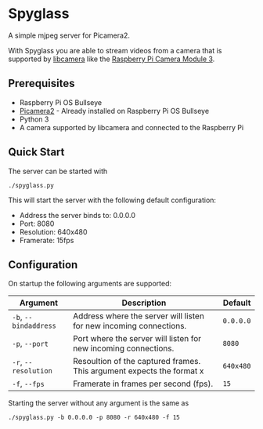 # Spyglass

A simple mjpeg server for Picamera2.

With Spyglass you are able to stream videos from a camera that is supported by [libcamera](http://libcamera.org) like
the [Raspberry Pi Camera Module 3](https://www.raspberrypi.com/products/camera-module-3/).

## Prerequisites

* Raspberry Pi OS Bullseye
* [Picamera2](https://github.com/raspberrypi/picamera2) - Already installed on Raspberry Pi OS Bullseye
* Python 3
* A camera supported by libcamera and connected to the Raspberry Pi

## Quick Start

The server can be started with
```shell
./spyglass.py
```

This will start the server with the following default configuration:
* Address the server binds to: 0.0.0.0
* Port: 8080
* Resolution: 640x480
* Framerate: 15fps

## Configuration

On startup the following arguments are supported:

| Argument              | Description                                                                          | Default   |
|-----------------------|--------------------------------------------------------------------------------------|-----------|
| `-b`, `--bindaddress` | Address where the server will listen for new incoming connections.                   | `0.0.0.0` |
| `-p`, `--port`        | Port where the server will listen for new incoming connections.                      | `8080`    |
| `-r`, `--resolution`  | Resoultion of the captured frames. This argument expects the format <width>x<height> | `640x480` |
| `-f`, `--fps`         | Framerate in frames per second (fps).                                                | `15`      |

Starting the server without any argument is the same as
```shell
./spyglass.py -b 0.0.0.0 -p 8080 -r 640x480 -f 15
```
